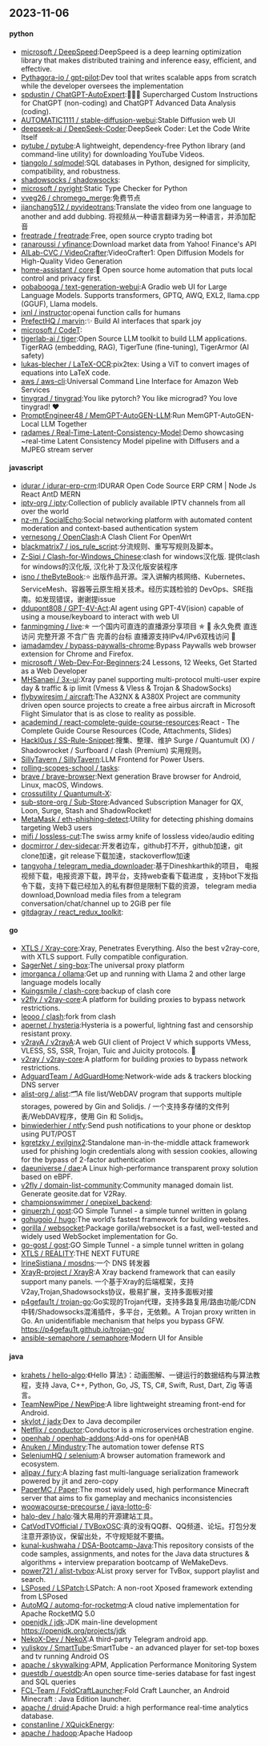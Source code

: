 ## 2023-11-06

#### python
* [microsoft / DeepSpeed](https://github.com/microsoft/DeepSpeed):DeepSpeed is a deep learning optimization library that makes distributed training and inference easy, efficient, and effective.
* [Pythagora-io / gpt-pilot](https://github.com/Pythagora-io/gpt-pilot):Dev tool that writes scalable apps from scratch while the developer oversees the implementation
* [spdustin / ChatGPT-AutoExpert](https://github.com/spdustin/ChatGPT-AutoExpert):🚀🧠💬 Supercharged Custom Instructions for ChatGPT (non-coding) and ChatGPT Advanced Data Analysis (coding).
* [AUTOMATIC1111 / stable-diffusion-webui](https://github.com/AUTOMATIC1111/stable-diffusion-webui):Stable Diffusion web UI
* [deepseek-ai / DeepSeek-Coder](https://github.com/deepseek-ai/DeepSeek-Coder):DeepSeek Coder: Let the Code Write Itself
* [pytube / pytube](https://github.com/pytube/pytube):A lightweight, dependency-free Python library (and command-line utility) for downloading YouTube Videos.
* [tiangolo / sqlmodel](https://github.com/tiangolo/sqlmodel):SQL databases in Python, designed for simplicity, compatibility, and robustness.
* [shadowsocks / shadowsocks](https://github.com/shadowsocks/shadowsocks):
* [microsoft / pyright](https://github.com/microsoft/pyright):Static Type Checker for Python
* [vveg26 / chromego_merge](https://github.com/vveg26/chromego_merge):免费节点
* [jianchang512 / pyvideotrans](https://github.com/jianchang512/pyvideotrans):Translate the video from one language to another and add dubbing. 将视频从一种语言翻译为另一种语言，并添加配音
* [freqtrade / freqtrade](https://github.com/freqtrade/freqtrade):Free, open source crypto trading bot
* [ranaroussi / yfinance](https://github.com/ranaroussi/yfinance):Download market data from Yahoo! Finance's API
* [AILab-CVC / VideoCrafter](https://github.com/AILab-CVC/VideoCrafter):VideoCrafter1: Open Diffusion Models for High-Quality Video Generation
* [home-assistant / core](https://github.com/home-assistant/core):🏡 Open source home automation that puts local control and privacy first.
* [oobabooga / text-generation-webui](https://github.com/oobabooga/text-generation-webui):A Gradio web UI for Large Language Models. Supports transformers, GPTQ, AWQ, EXL2, llama.cpp (GGUF), Llama models.
* [jxnl / instructor](https://github.com/jxnl/instructor):openai function calls for humans
* [PrefectHQ / marvin](https://github.com/PrefectHQ/marvin):✨ Build AI interfaces that spark joy
* [microsoft / CodeT](https://github.com/microsoft/CodeT):
* [tigerlab-ai / tiger](https://github.com/tigerlab-ai/tiger):Open Source LLM toolkit to build LLM applications. TigerRAG (embedding, RAG), TigerTune (fine-tuning), TigerArmor (AI safety)
* [lukas-blecher / LaTeX-OCR](https://github.com/lukas-blecher/LaTeX-OCR):pix2tex: Using a ViT to convert images of equations into LaTeX code.
* [aws / aws-cli](https://github.com/aws/aws-cli):Universal Command Line Interface for Amazon Web Services
* [tinygrad / tinygrad](https://github.com/tinygrad/tinygrad):You like pytorch? You like micrograd? You love tinygrad! ❤️
* [PromptEngineer48 / MemGPT-AutoGEN-LLM](https://github.com/PromptEngineer48/MemGPT-AutoGEN-LLM):Run MemGPT-AutoGEN-Local LLM Together
* [radames / Real-Time-Latent-Consistency-Model](https://github.com/radames/Real-Time-Latent-Consistency-Model):Demo showcasing ~real-time Latent Consistency Model pipeline with Diffusers and a MJPEG stream server

#### javascript
* [idurar / idurar-erp-crm](https://github.com/idurar/idurar-erp-crm):IDURAR Open Code Source ERP CRM | Node Js React AntD MERN
* [iptv-org / iptv](https://github.com/iptv-org/iptv):Collection of publicly available IPTV channels from all over the world
* [nz-m / SocialEcho](https://github.com/nz-m/SocialEcho):Social networking platform with automated content moderation and context-based authentication system
* [vernesong / OpenClash](https://github.com/vernesong/OpenClash):A Clash Client For OpenWrt
* [blackmatrix7 / ios_rule_script](https://github.com/blackmatrix7/ios_rule_script):分流规则、重写写规则及脚本。
* [Z-Siqi / Clash-for-Windows_Chinese](https://github.com/Z-Siqi/Clash-for-Windows_Chinese):clash for windows汉化版. 提供clash for windows的汉化版, 汉化补丁及汉化版安装程序
* [isno / theByteBook](https://github.com/isno/theByteBook):⭐ 出版作品开源。深入讲解内核网络、Kubernetes、ServiceMesh、容器等云原生相关技术。经历实践检验的 DevOps、SRE指南。如发现错误，谢谢提issue
* [ddupont808 / GPT-4V-Act](https://github.com/ddupont808/GPT-4V-Act):AI agent using GPT-4V(ision) capable of using a mouse/keyboard to interact with web UI
* [fanmingming / live](https://github.com/fanmingming/live):✯ 一个国内可直连的直播源分享项目 ✯ 🔕 永久免费 直连访问 完整开源 不含广告 完善的台标 直播源支持IPv4/IPv6双栈访问 🔕
* [iamadamdev / bypass-paywalls-chrome](https://github.com/iamadamdev/bypass-paywalls-chrome):Bypass Paywalls web browser extension for Chrome and Firefox.
* [microsoft / Web-Dev-For-Beginners](https://github.com/microsoft/Web-Dev-For-Beginners):24 Lessons, 12 Weeks, Get Started as a Web Developer
* [MHSanaei / 3x-ui](https://github.com/MHSanaei/3x-ui):Xray panel supporting multi-protocol multi-user expire day & traffic & ip limit (Vmess & Vless & Trojan & ShadowSocks)
* [flybywiresim / aircraft](https://github.com/flybywiresim/aircraft):The A32NX & A380X Project are community driven open source projects to create a free airbus aircraft in Microsoft Flight Simulator that is as close to reality as possible.
* [academind / react-complete-guide-course-resources](https://github.com/academind/react-complete-guide-course-resources):React - The Complete Guide Course Resources (Code, Attachments, Slides)
* [Hackl0us / SS-Rule-Snippet](https://github.com/Hackl0us/SS-Rule-Snippet):搜集、整理、维护 Surge / Quantumult (X) / Shadowrocket / Surfboard / clash (Premium) 实用规则。
* [SillyTavern / SillyTavern](https://github.com/SillyTavern/SillyTavern):LLM Frontend for Power Users.
* [rolling-scopes-school / tasks](https://github.com/rolling-scopes-school/tasks):
* [brave / brave-browser](https://github.com/brave/brave-browser):Next generation Brave browser for Android, Linux, macOS, Windows.
* [crossutility / Quantumult-X](https://github.com/crossutility/Quantumult-X):
* [sub-store-org / Sub-Store](https://github.com/sub-store-org/Sub-Store):Advanced Subscription Manager for QX, Loon, Surge, Stash and ShadowRocket!
* [MetaMask / eth-phishing-detect](https://github.com/MetaMask/eth-phishing-detect):Utility for detecting phishing domains targeting Web3 users
* [mifi / lossless-cut](https://github.com/mifi/lossless-cut):The swiss army knife of lossless video/audio editing
* [docmirror / dev-sidecar](https://github.com/docmirror/dev-sidecar):开发者边车，github打不开，github加速，git clone加速，git release下载加速，stackoverflow加速
* [tangyoha / telegram_media_downloader](https://github.com/tangyoha/telegram_media_downloader):基于Dineshkarthik的项目， 电报视频下载，电报资源下载，跨平台，支持web查看下载进度 ，支持bot下发指令下载，支持下载已经加入的私有群但是限制下载的资源， telegram media download,Download media files from a telegram conversation/chat/channel up to 2GiB per file
* [gitdagray / react_redux_toolkit](https://github.com/gitdagray/react_redux_toolkit):

#### go
* [XTLS / Xray-core](https://github.com/XTLS/Xray-core):Xray, Penetrates Everything. Also the best v2ray-core, with XTLS support. Fully compatible configuration.
* [SagerNet / sing-box](https://github.com/SagerNet/sing-box):The universal proxy platform
* [jmorganca / ollama](https://github.com/jmorganca/ollama):Get up and running with Llama 2 and other large language models locally
* [Kuingsmile / clash-core](https://github.com/Kuingsmile/clash-core):backup of clash core
* [v2fly / v2ray-core](https://github.com/v2fly/v2ray-core):A platform for building proxies to bypass network restrictions.
* [Ieooo / clash](https://github.com/Ieooo/clash):fork from clash
* [apernet / hysteria](https://github.com/apernet/hysteria):Hysteria is a powerful, lightning fast and censorship resistant proxy.
* [v2rayA / v2rayA](https://github.com/v2rayA/v2rayA):A web GUI client of Project V which supports VMess, VLESS, SS, SSR, Trojan, Tuic and Juicity protocols. 🚀
* [v2ray / v2ray-core](https://github.com/v2ray/v2ray-core):A platform for building proxies to bypass network restrictions.
* [AdguardTeam / AdGuardHome](https://github.com/AdguardTeam/AdGuardHome):Network-wide ads & trackers blocking DNS server
* [alist-org / alist](https://github.com/alist-org/alist):🗂️A file list/WebDAV program that supports multiple storages, powered by Gin and Solidjs. / 一个支持多存储的文件列表/WebDAV程序，使用 Gin 和 Solidjs。
* [binwiederhier / ntfy](https://github.com/binwiederhier/ntfy):Send push notifications to your phone or desktop using PUT/POST
* [kgretzky / evilginx2](https://github.com/kgretzky/evilginx2):Standalone man-in-the-middle attack framework used for phishing login credentials along with session cookies, allowing for the bypass of 2-factor authentication
* [daeuniverse / dae](https://github.com/daeuniverse/dae):A Linux high-performance transparent proxy solution based on eBPF.
* [v2fly / domain-list-community](https://github.com/v2fly/domain-list-community):Community managed domain list. Generate geosite.dat for V2Ray.
* [championswimmer / onepixel_backend](https://github.com/championswimmer/onepixel_backend):
* [ginuerzh / gost](https://github.com/ginuerzh/gost):GO Simple Tunnel - a simple tunnel written in golang
* [gohugoio / hugo](https://github.com/gohugoio/hugo):The world’s fastest framework for building websites.
* [gorilla / websocket](https://github.com/gorilla/websocket):Package gorilla/websocket is a fast, well-tested and widely used WebSocket implementation for Go.
* [go-gost / gost](https://github.com/go-gost/gost):GO Simple Tunnel - a simple tunnel written in golang
* [XTLS / REALITY](https://github.com/XTLS/REALITY):THE NEXT FUTURE
* [IrineSistiana / mosdns](https://github.com/IrineSistiana/mosdns):一个 DNS 转发器
* [XrayR-project / XrayR](https://github.com/XrayR-project/XrayR):A Xray backend framework that can easily support many panels. 一个基于Xray的后端框架，支持V2ay,Trojan,Shadowsocks协议，极易扩展，支持多面板对接
* [p4gefau1t / trojan-go](https://github.com/p4gefau1t/trojan-go):Go实现的Trojan代理，支持多路复用/路由功能/CDN中转/Shadowsocks混淆插件，多平台，无依赖。A Trojan proxy written in Go. An unidentifiable mechanism that helps you bypass GFW. https://p4gefau1t.github.io/trojan-go/
* [ansible-semaphore / semaphore](https://github.com/ansible-semaphore/semaphore):Modern UI for Ansible

#### java
* [krahets / hello-algo](https://github.com/krahets/hello-algo):《Hello 算法》：动画图解、一键运行的数据结构与算法教程，支持 Java, C++, Python, Go, JS, TS, C#, Swift, Rust, Dart, Zig 等语言。
* [TeamNewPipe / NewPipe](https://github.com/TeamNewPipe/NewPipe):A libre lightweight streaming front-end for Android.
* [skylot / jadx](https://github.com/skylot/jadx):Dex to Java decompiler
* [Netflix / conductor](https://github.com/Netflix/conductor):Conductor is a microservices orchestration engine.
* [openhab / openhab-addons](https://github.com/openhab/openhab-addons):Add-ons for openHAB
* [Anuken / Mindustry](https://github.com/Anuken/Mindustry):The automation tower defense RTS
* [SeleniumHQ / selenium](https://github.com/SeleniumHQ/selenium):A browser automation framework and ecosystem.
* [alipay / fury](https://github.com/alipay/fury):A blazing fast multi-language serialization framework powered by jit and zero-copy
* [PaperMC / Paper](https://github.com/PaperMC/Paper):The most widely used, high performance Minecraft server that aims to fix gameplay and mechanics inconsistencies
* [woowacourse-precourse / java-lotto-6](https://github.com/woowacourse-precourse/java-lotto-6):
* [halo-dev / halo](https://github.com/halo-dev/halo):强大易用的开源建站工具。
* [CatVodTVOfficial / TVBoxOSC](https://github.com/CatVodTVOfficial/TVBoxOSC):真的没有QQ群、QQ频道、论坛。打包分发注意开源协议，保留出处，不守规矩就不要搞。
* [kunal-kushwaha / DSA-Bootcamp-Java](https://github.com/kunal-kushwaha/DSA-Bootcamp-Java):This repository consists of the code samples, assignments, and notes for the Java data structures & algorithms + interview preparation bootcamp of WeMakeDevs.
* [power721 / alist-tvbox](https://github.com/power721/alist-tvbox):AList proxy server for TvBox, support playlist and search.
* [LSPosed / LSPatch](https://github.com/LSPosed/LSPatch):LSPatch: A non-root Xposed framework extending from LSPosed
* [AutoMQ / automq-for-rocketmq](https://github.com/AutoMQ/automq-for-rocketmq):A cloud native implementation for Apache RocketMQ 5.0
* [openjdk / jdk](https://github.com/openjdk/jdk):JDK main-line development https://openjdk.org/projects/jdk
* [NekoX-Dev / NekoX](https://github.com/NekoX-Dev/NekoX):A third-party Telegram android app.
* [yuliskov / SmartTube](https://github.com/yuliskov/SmartTube):SmartTube - an advanced player for set-top boxes and tv running Android OS
* [apache / skywalking](https://github.com/apache/skywalking):APM, Application Performance Monitoring System
* [questdb / questdb](https://github.com/questdb/questdb):An open source time-series database for fast ingest and SQL queries
* [FCL-Team / FoldCraftLauncher](https://github.com/FCL-Team/FoldCraftLauncher):Fold Craft Launcher, an Android Minecraft : Java Edition launcher.
* [apache / druid](https://github.com/apache/druid):Apache Druid: a high performance real-time analytics database.
* [constanline / XQuickEnergy](https://github.com/constanline/XQuickEnergy):
* [apache / hadoop](https://github.com/apache/hadoop):Apache Hadoop
